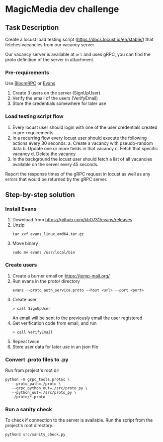 # MagicMedia dev challenge

## Task Description
Create a locust load testing script (https://docs.locust.io/en/stable/) that fetches vacancies from our vacancy server.

Our vacancy server is available at `url` and uses gRPC, you can find the proto definition of the server in attachment.

### Pre-requirements
Use [BloomRPC](https://github.com/bloomrpc/bloomrpc) or [Evans](https://github.com/ktr0731/evans)

1. Create 3 users on the server (SignUpUser)
2. Verify the email of the users (VerifyEmail)
3. Store the credentials somewhere for later use


### Load testing script flow

1. Every locust user should login with one of the user credentials created in pre-requirements.
2. In a recurring flow every locust user should execute the following actions every 30 seconds:
   a. Create a vacancy with pseudo-random data
   b. Update one or more fields in that vacancy
   c. Fetch that specific vacancy
   d. Delete the vacancy
3. In the background the locust user should fetch a list of all vacancies available on the server every 45 seconds.

Report the response times of the gRPC request in locust as well as any errors that would be returned by the gRPC server.


## Step-by-step solution

### Install Evans
1. Download from https://github.com/ktr0731/evans/releases
2. Unzip
   ```
   tar xvf evans_linux_amd64.tar.gz
   ```
3. Move binary
   ```
   sudo mv evans /usr/local/bin
   ```

### Create users
1. Create a burner email on https://temp-mail.org/
2. Run evans in the proto/ directory
   ```
   evans --proto auth_service.proto --host <url> --port <port>
   ```
3. Create user
   ```
   > call SignUpUser
   ```
   An email will be sent to the previously email the user registered
4. Get verification code from email, and run
   ```
   > call VerifyEmail
   ```
5. Repeat twice
6. Store user data for later use in an json file

### Convert .proto files to .py
Run from project's root dir
```
python -m grpc_tools.protoc \
   --proto_path=./proto \
   --grpc_python_out=./src/proto_py \
   --python_out=./src/proto_py \
   ./proto/*.proto
```

### Run a sanity check
To check if connection to the server is available. Run the script from the project's root directory:
```
python3 src/sanity_check.py
```
